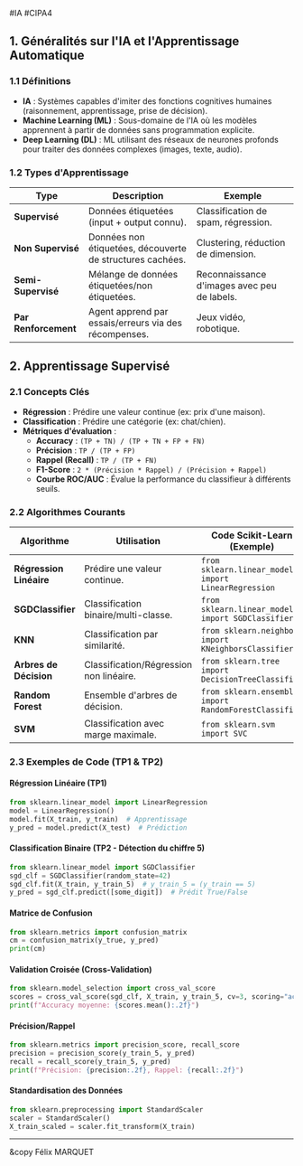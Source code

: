 #IA #CIPA4 
## 1. Généralités sur l'IA et l'Apprentissage Automatique

### 1.1 Définitions
- **IA** : Systèmes capables d'imiter des fonctions cognitives humaines (raisonnement, apprentissage, prise de décision).
- **Machine Learning (ML)** : Sous-domaine de l'IA où les modèles apprennent à partir de données sans programmation explicite.
- **Deep Learning (DL)** : ML utilisant des réseaux de neurones profonds pour traiter des données complexes (images, texte, audio).

### 1.2 Types d'Apprentissage

| Type                     | Description                                                                 | Exemple                                  |
|--------------------------|-----------------------------------------------------------------------------|------------------------------------------|
| **Supervisé**            | Données étiquetées (input + output connu).                                  | Classification de spam, régression.      |
| **Non Supervisé**        | Données non étiquetées, découverte de structures cachées.                  | Clustering, réduction de dimension.      |
| **Semi-Supervisé**       | Mélange de données étiquetées/non étiquetées.                               | Reconnaissance d'images avec peu de labels. |
| **Par Renforcement**     | Agent apprend par essais/erreurs via des récompenses.                      | Jeux vidéo, robotique.                   |

## 2. Apprentissage Supervisé

### 2.1 Concepts Clés
- **Régression** : Prédire une valeur continue (ex: prix d'une maison).
- **Classification** : Prédire une catégorie (ex: chat/chien).
- **Métriques d'évaluation** :
  - **Accuracy** : `(TP + TN) / (TP + TN + FP + FN)`
  - **Précision** : `TP / (TP + FP)`
  - **Rappel (Recall)** : `TP / (TP + FN)`
  - **F1-Score** : `2 * (Précision * Rappel) / (Précision + Rappel)`
  - **Courbe ROC/AUC** : Évalue la performance du classifieur à différents seuils.

### 2.2 Algorithmes Courants

| Algorithme               | Utilisation                                  | Code Scikit-Learn (Exemple)                     |
|--------------------------|----------------------------------------------|-----------------------------------------------|
| **Régression Linéaire**  | Prédire une valeur continue.                 | `from sklearn.linear_model import LinearRegression` |
| **SGDClassifier**        | Classification binaire/multi-classe.         | `from sklearn.linear_model import SGDClassifier` |
| **KNN**                  | Classification par similarité.               | `from sklearn.neighbors import KNeighborsClassifier` |
| **Arbres de Décision**   | Classification/Régression non linéaire.       | `from sklearn.tree import DecisionTreeClassifier` |
| **Random Forest**        | Ensemble d'arbres de décision.               | `from sklearn.ensemble import RandomForestClassifier` |
| **SVM**                  | Classification avec marge maximale.          | `from sklearn.svm import SVC`                  |

### 2.3 Exemples de Code (TP1 & TP2)

#### Régression Linéaire (TP1)
```python
from sklearn.linear_model import LinearRegression
model = LinearRegression()
model.fit(X_train, y_train)  # Apprentissage
y_pred = model.predict(X_test)  # Prédiction
```

#### Classification Binaire (TP2 - Détection du chiffre 5)
```python
from sklearn.linear_model import SGDClassifier
sgd_clf = SGDClassifier(random_state=42)
sgd_clf.fit(X_train, y_train_5)  # y_train_5 = (y_train == 5)
y_pred = sgd_clf.predict([some_digit])  # Prédit True/False
````

#### Matrice de Confusion
```python
from sklearn.metrics import confusion_matrix
cm = confusion_matrix(y_true, y_pred)
print(cm)
```

#### Validation Croisée (Cross-Validation)
```python
from sklearn.model_selection import cross_val_score
scores = cross_val_score(sgd_clf, X_train, y_train_5, cv=3, scoring="accuracy")
print(f"Accuracy moyenne: {scores.mean():.2f}")
```

#### Précision/Rappel
```python
from sklearn.metrics import precision_score, recall_score
precision = precision_score(y_train_5, y_pred)
recall = recall_score(y_train_5, y_pred)
print(f"Précision: {precision:.2f}, Rappel: {recall:.2f}")
```

#### Standardisation des Données
```python
from sklearn.preprocessing import StandardScaler
scaler = StandardScaler()
X_train_scaled = scaler.fit_transform(X_train)
```



---

&copy Félix MARQUET